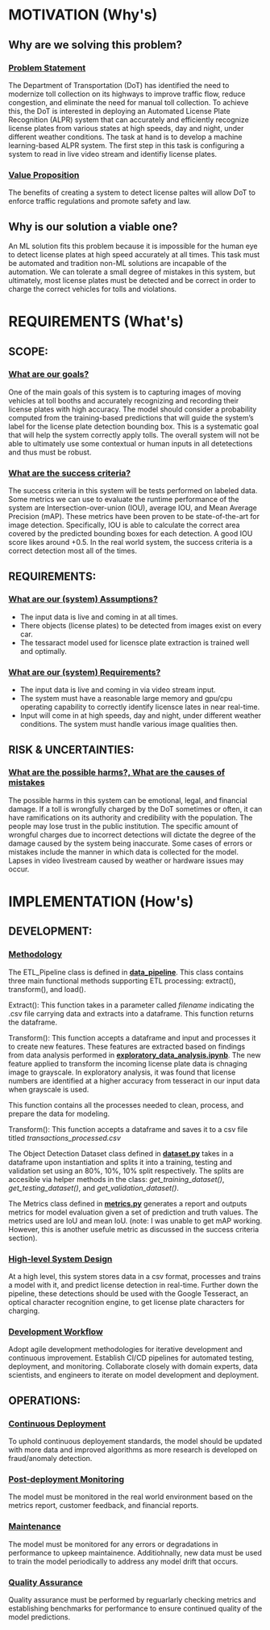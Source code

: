 # MOTIVATION (Why's)
## **Why are we solving this problem?**

### <u>Problem Statement</u>

The Department of Transportation (DoT) has identified the need to modernize toll collection on its highways to improve traffic flow, reduce congestion, and eliminate the need for manual toll collection. To achieve this, the DoT is interested in deploying an Automated License Plate Recognition (ALPR) system that can accurately and efficiently recognize license plates from various states at high speeds, day and night, under different weather conditions. The task at hand is to develop a machine learning-based ALPR system. The first step in this task is configuring a system to read in live video stream and identifiy license plates. 

### <u>Value Proposition</u>

The benefits of creating a system to detect license paltes will allow DoT to enforce traffic regulations and promote safety and law.

## **Why is our solution a viable one?**

An ML solution fits this problem because it is impossible for the human eye to detect license plates at high speed accurately at all times. This task must be automated and tradition non-ML solutions are incapable of the automation. We can tolerate a small degree of mistakes in this system, but ultimately, most license plates must be detected and be correct in order to charge the correct vehicles for tolls and violations.
 
# REQUIREMENTS (What's)
## **SCOPE:**

### <u>What are our goals?</u>

One of the main goals of this system is to capturing images of moving vehicles at toll booths and accurately recognizing and recording their license plates with high accuracy. The model should consider a probability computed from the training-based predictions that will guide the system’s label for the license plate detection bounding box. This is a systematic goal that will help the system correctly apply tolls. The overall system will not be able to ultimately use some contextual or human inputs in all detetections and thus must be robust.
 
### <u>What are the success criteria?</u>

The success criteria in this system will be tests performed on labeled data. Some metrics we can use to evaluate the runtime performance of the system are Intersection-over-union (IOU), average IOU, and Mean Average Precision (mAP). These metrics have been proven to be state-of-the-art for image detection. Specifically, IOU is able to calculate the correct area covered by the predicted bounding boxes for each detection. A good IOU score likes around +0.5. In the real world system, the success criteria is a correct detection most all of the times.
 
## **REQUIREMENTS:**

### <u>What are our (system) Assumptions?</u>
- The input data is live and coming in at all times.
- There objects (license plates) to be detected from images exist on every car.
- The tessaract model used for licensce plate extraction is trained well and optimally.
 
### <u>What are our (system) Requirements?</u>
- The input data is live and coming in via video stream input.
- The system must have a reasonable large memory and gpu/cpu operating capability to correctly identify licensce lates in near real-time.
- Input will come in at high speeds, day and night, under different weather conditions. The system must handle various image qualities then.
 
## **RISK & UNCERTAINTIES:**

### <u>What are the possible harms?, What are the causes of mistakes</u>

The possible harms in this system can be emotional, legal, and financial damage. If a toll is wrongfully charged by the DoT sometimes or often, it can have ramifications on its authority and credibility with the population. The people may lose trust in the public institution. The specific amount of wrongful charges 
 due to incorrect detections will dictate the degree of the damage caused by the system being inaccurate. Some cases of errors or mistakes include the manner in which data is collected for the model. Lapses in video livestream caused by weather or hardware issues may occur. 
 
# IMPLEMENTATION (How's)
## **DEVELOPMENT:**
### <u>Methodology</u>
The ETL_Pipeline class is defined in **[data_pipeline](./data_pipeline.py)**. This class contains three main functional methods supporting ETL processing: extract(), transform(), and load().

Extract(): This function takes in a parameter called *filename* indicating the .csv file carrying data and extracts into a dataframe. This function returns the dataframe.

Transform(): This function accepts a dataframe and input and processes it to create new features. These features are extracted based on findings from data analysis performed in **[exploratory_data_analysis.ipynb](analysis/exploratory_data_analysis.ipynb)**. The new feature applied to transform the incoming license plate data is chnaging image to grayscale. In exploratory analysis, it was found that license numbers are identified at a higher accuracy from tesseract in our input data when grayscale is used.

This function contains all the processes needed to clean, process, and prepare the data for modeling.

Transform(): This function accepts a dataframe and saves it to a csv file titled *transactions_processed.csv*

The Object Detection Dataset class defined in **[dataset.py](./dataset.py)** takes in a dataframe upon instantiation and splits it into a training, testing and validation set using an 80%, 10%, 10% split respectively. The splits are accesible via helper methods in the class: *get_training_dataset()*, *get_testing_dataset()*, and *get_validation_dataset()*.

The Metrics class defined in **[metrics.py](metrics.py)** generates a report and outputs metrics for model evaluation given a set of prediction and truth values. The metrics used are IoU and mean IoU. (note: I was unable to get mAP working. However, this is another usefule metric as discussed in the success criteria section).


### <u>High-level System Design</u>

At a high level, this system stores data in a csv format, processes and trains a model with it, and predict license detection in real-time. Further down the pipeline, these detections should be used with the Google Tesseract, an optical character recognition engine, to get license plate characters for charging.

### <u>Development Workflow</u>

Adopt agile development methodologies for iterative development and continuous improvement.
Establish CI/CD pipelines for automated testing, deployment, and monitoring.
Collaborate closely with domain experts, data scientists, and engineers to iterate on model development and deployment.


## **OPERATIONS:**
### <u>Continuous Deployment</u>
To uphold continuous deployement standards, the model should be updated with more data and improved algorithms as more research is developed on fraud/anomaly detection.

### <u>Post-deployment Monitoring</u>
The model must be monitored in the real world environment based on the metrics report, customer feedback, and financial reports. 
 
### <u>Maintenance</u>
The model must be monitored for any errors or degradations in performance to upkeep maintainence. Additiohnally, new data must be used to train the model periodically to address any model drift that occurs.
 
### <u>Quality Assurance</u>
Quality assurance must be performed by reguarlarly checking metrics and establishing benchmarks for performance to ensure continued quality of the model predictions.
